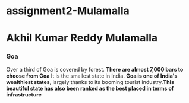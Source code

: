 # assignment2-Mulamalla

# Akhil Kumar Reddy Mulamalla

### Goa

Over a third of Goa is covered by forest. **There are almost 7,000 bars to choose from Goa**   It is the smallest state in India. **Goa is one of India's wealthiest states**, largely thanks to its booming tourist industry.**This beautiful state has also been ranked as the best placed in terms of infrastructure**